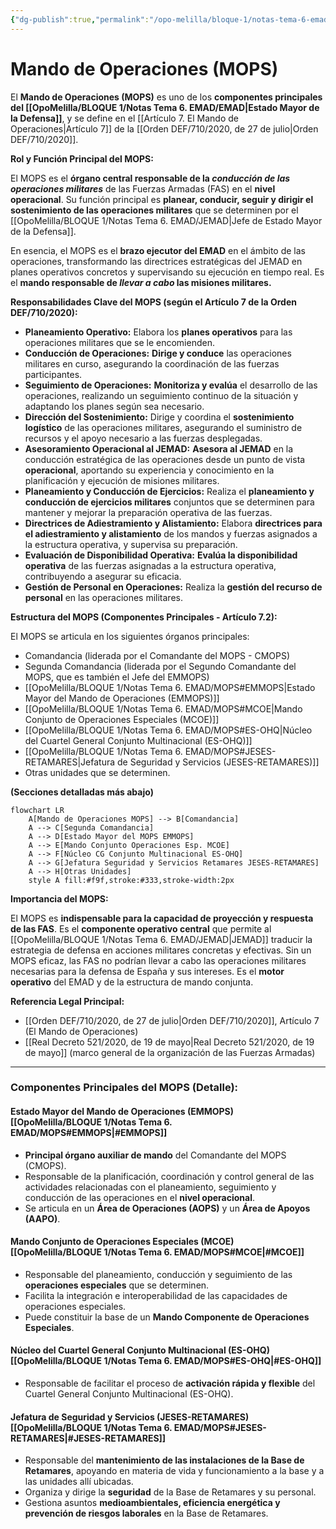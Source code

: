 ```yaml
---
{"dg-publish":true,"permalink":"/opo-melilla/bloque-1/notas-tema-6-emad/mops/"}
---
```


# Mando de Operaciones (MOPS)

El **Mando de Operaciones (MOPS)** es uno de los **componentes principales del [[OpoMelilla/BLOQUE 1/Notas Tema 6. EMAD/EMAD\|Estado Mayor de la Defensa]]**, y se define en el [[Artículo 7. El Mando de Operaciones\|Artículo 7]] de la [[Orden DEF/710/2020, de 27 de julio\|Orden DEF/710/2020]].

**Rol y Función Principal del MOPS:**

El MOPS es el **órgano central responsable de la *conducción de las operaciones militares*** de las Fuerzas Armadas (FAS) en el **nivel operacional**.  Su función principal es **planear, conducir, seguir y dirigir el sostenimiento de las operaciones militares** que se determinen por el [[OpoMelilla/BLOQUE 1/Notas Tema 6. EMAD/JEMAD\|Jefe de Estado Mayor de la Defensa]].

En esencia, el MOPS es el **brazo ejecutor del EMAD** en el ámbito de las operaciones,  transformando las directrices estratégicas del JEMAD en planes operativos concretos y supervisando su ejecución en tiempo real.  Es el **mando responsable de *llevar a cabo* las misiones militares.**

**Responsabilidades Clave del MOPS (según el Artículo 7 de la Orden DEF/710/2020):**

*   **Planeamiento Operativo:**  Elabora los **planes operativos** para las operaciones militares que se le encomienden.
*   **Conducción de Operaciones:**  **Dirige y conduce** las operaciones militares en curso, asegurando la coordinación de las fuerzas participantes.
*   **Seguimiento de Operaciones:**  **Monitoriza y evalúa** el desarrollo de las operaciones, realizando un seguimiento continuo de la situación y adaptando los planes según sea necesario.
*   **Dirección del Sostenimiento:**  Dirige y coordina el **sostenimiento logístico** de las operaciones militares, asegurando el suministro de recursos y el apoyo necesario a las fuerzas desplegadas.
*   **Asesoramiento Operacional al JEMAD:**  **Asesora al JEMAD** en la conducción estratégica de las operaciones desde un punto de vista **operacional**,  aportando su experiencia y conocimiento en la planificación y ejecución de misiones militares.
*   **Planeamiento y Conducción de Ejercicios:**  Realiza el **planeamiento y conducción de ejercicios militares** conjuntos que se determinen para mantener y mejorar la preparación operativa de las fuerzas.
*   **Directrices de Adiestramiento y Alistamiento:**  Elabora **directrices para el adiestramiento y alistamiento** de los mandos y fuerzas asignados a la estructura operativa, y supervisa su preparación.
*   **Evaluación de Disponibilidad Operativa:**  **Evalúa la disponibilidad operativa** de las fuerzas asignadas a la estructura operativa, contribuyendo a asegurar su eficacia.
*   **Gestión de Personal en Operaciones:**  Realiza la **gestión del recurso de personal** en las operaciones militares.

**Estructura del MOPS (Componentes Principales - Artículo 7.2):**

El MOPS se articula en los siguientes órganos principales:

*   Comandancia (liderada por el Comandante del MOPS - CMOPS)
*   Segunda Comandancia (liderada por el Segundo Comandante del MOPS, que es también el Jefe del EMMOPS)
*   [[OpoMelilla/BLOQUE 1/Notas Tema 6. EMAD/MOPS#EMMOPS\|Estado Mayor del Mando de Operaciones (EMMOPS)]]
*   [[OpoMelilla/BLOQUE 1/Notas Tema 6. EMAD/MOPS#MCOE\|Mando Conjunto de Operaciones Especiales (MCOE)]]
*   [[OpoMelilla/BLOQUE 1/Notas Tema 6. EMAD/MOPS#ES-OHQ\|Núcleo del Cuartel General Conjunto Multinacional (ES-OHQ)]]
*   [[OpoMelilla/BLOQUE 1/Notas Tema 6. EMAD/MOPS#JESES-RETAMARES\|Jefatura de Seguridad y Servicios (JESES-RETAMARES)]]
*   Otras unidades que se determinen.

**(Secciones detalladas más abajo)**

```mermaid
flowchart LR
    A[Mando de Operaciones MOPS] --> B[Comandancia]
    A --> C[Segunda Comandancia]
    A --> D[Estado Mayor del MOPS EMMOPS]
    A --> E[Mando Conjunto Operaciones Esp. MCOE]
    A --> F[Núcleo CG Conjunto Multinacional ES-OHQ]
    A --> G[Jefatura Seguridad y Servicios Retamares JESES-RETAMARES]
    A --> H[Otras Unidades]
    style A fill:#f9f,stroke:#333,stroke-width:2px
```

**Importancia del MOPS:**

El MOPS es **indispensable para la capacidad de proyección y respuesta de las FAS**.  Es el **componente operativo central** que permite al [[OpoMelilla/BLOQUE 1/Notas Tema 6. EMAD/JEMAD\|JEMAD]] traducir la estrategia de defensa en acciones militares concretas y efectivas.  Sin un MOPS eficaz, las FAS no podrían llevar a cabo las operaciones militares necesarias para la defensa de España y sus intereses.  Es el **motor operativo** del EMAD y de la estructura de mando conjunta.

**Referencia Legal Principal:**

*   [[Orden DEF/710/2020, de 27 de julio\|Orden DEF/710/2020]], Artículo 7 (El Mando de Operaciones)
*   [[Real Decreto 521/2020, de 19 de mayo\|Real Decreto 521/2020, de 19 de mayo]] (marco general de la organización de las Fuerzas Armadas)

---

### Componentes Principales del MOPS (Detalle):

#### Estado Mayor del Mando de Operaciones (EMMOPS) [[OpoMelilla/BLOQUE 1/Notas Tema 6. EMAD/MOPS#EMMOPS\|#EMMOPS]]

*   **Principal órgano auxiliar de mando** del Comandante del MOPS (CMOPS).
*   Responsable de la planificación, coordinación y control general de las actividades relacionadas con el planeamiento, seguimiento y conducción de las operaciones en el **nivel operacional**.
*   Se articula en un **Área de Operaciones (AOPS)** y un **Área de Apoyos (AAPO)**.

#### Mando Conjunto de Operaciones Especiales (MCOE) [[OpoMelilla/BLOQUE 1/Notas Tema 6. EMAD/MOPS#MCOE\|#MCOE]]

*   Responsable del planeamiento, conducción y seguimiento de las **operaciones especiales** que se determinen.
*   Facilita la integración e interoperabilidad de las capacidades de operaciones especiales.
*   Puede constituir la base de un **Mando Componente de Operaciones Especiales**.

#### Núcleo del Cuartel General Conjunto Multinacional (ES-OHQ) [[OpoMelilla/BLOQUE 1/Notas Tema 6. EMAD/MOPS#ES-OHQ\|#ES-OHQ]]

*   Responsable de facilitar el proceso de **activación rápida y flexible** del Cuartel General Conjunto Multinacional (ES-OHQ).

#### Jefatura de Seguridad y Servicios (JESES-RETAMARES) [[OpoMelilla/BLOQUE 1/Notas Tema 6. EMAD/MOPS#JESES-RETAMARES\|#JESES-RETAMARES]]

*   Responsable del **mantenimiento de las instalaciones de la Base de Retamares**,  apoyando en materia de vida y funcionamiento a la base y a las unidades allí ubicadas.
*   Organiza y dirige la **seguridad** de la Base de Retamares y su personal.
*   Gestiona asuntos **medioambientales, eficiencia energética y prevención de riesgos laborales** en la Base de Retamares.
